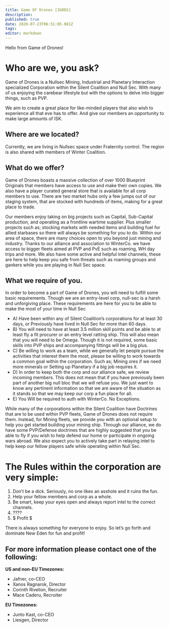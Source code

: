 ```yaml
---
title: Game Of Drones [3GODS]
description: 
published: true
date: 2020-07-23T06:51:05.081Z
tags: 
editor: markdown
---
```


Hello from Game of Drones!
# Who are we, you ask?

Game of Drones is a Nullsec Mining, Industrial and Planetary Interaction specialized Corporation within the Silent Coalition and Null Sec. With many of us enjoying the carebear lifestyle but with the options to delve into bigger things, such as PVP.

We aim to create a great place for like-minded players that also wish to experience all that eve has to offer. And give our members an opportunity to make large amounts of ISK.

## Where are we located?

Currently, we are living in Nullsec space under Fraternity control. The region is also shared with members of Winter Coalition.

## What do we offer?

Game of Drones boasts a massive collection of over 1000 Blueprint Originals that members have access to use and make their own copies. We also have a player curated general store that is available for all corp members to use. There are two market hubs only a few jumps out of our staging system, that are stocked with hundreds of items, making for a great place to trade.

Our members enjoy taking on big projects such as Capital, Sub-Capital production, and operating as a frontline wartime supplier. Plus smaller projects such as; stocking markets with needed items and building fuel for allied starbases so there will always be something for you to do. Within our area of space, there are many choices open to you beyond just mining and industry. Thanks to our alliance and association to WinterCo. we have access to bigger fleets aimed at PVP and PvE such as roaming, WH day trips and more. We also have some active and helpful intel channels, these are here to help keep you safe from threats such as roaming groups and gankers while you are playing in Null Sec space.

## What we require of you.

In order to become a part of Game of Drones, you will need to fulfill some basic requirements. Though we are an entry-level corp, null-sec is a harsh and unforgiving place. These requirements are here for you to be able to make the most of your time in Null Sec

- A) Have been within any of Silent Coalition’s corporations for at least 30 days, or Previously have lived in Null Sec for more than 60 days.
- B) You will need to have at least 3.5 million skill points and be able to at least fly a fit procurer or an entry level ratting ship. This will also mean that you will need to be Omega. Though it is not required, some basic skills into PVP ships and accompanying fittings will be a big plus.
- C) Be willing to work as a team, while we generally let people pursue the activities that interest them the most, please be willing to work towards a common goal within the corporation. Such as; Mining ores if we need more minerals or Setting up Planetary if a big job requires it.
- D) In order to keep both the corp and our alliance safe, we review incoming members. This does not mean that if you have previously been part of another big null bloc that we will refuse you. We just want to know any pertinent information so that we are aware of the situation as it stands so that we may keep our corp a fun place for all.
- E) You Will be required to auth with WinterCo. No Exceptions.

While many of the corporations within the Silent Coalition have Doctrines that are to be used within PVP fleets, Game of Drones does not require them. Instead, for Mining fleets, we provide you with an optional setup to help you get started building your mining ship. Through our alliance, we do have some PVP/Defense doctrines that are highly suggested that you be able to fly if you wish to help defend our home or participate in ongoing wars abroad. We also expect you to actively take part in relaying intel to help keep our fellow players safe while operating within Null Sec.

# The Rules within the corporation are very simple:
1. Don’t be a dick. Seriously, no one likes an asshole and it ruins the fun.
1. Help your fellow members and corp as a whole.
1. Be smart, keep your eyes open and always report intel to the correct channels.
1. ????
1. $ Profit $

There is always something for everyone to enjoy. So let’s go forth and dominate New Eden for fun and profit!

## For more information please contact one of the following:
**US and non-EU Timezones:**
- Jafner, co-CEO
- Xanos Ragnarok, Director
- Corinth Rivelion, Recruiter
- Mace Caderu, Recruiter

**EU Timezones:**
- Junto Kast, co-CEO
- Liesgen, Director
